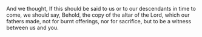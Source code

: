 And we thought, If this should be said to us or to our descendants in time to come, we should say, Behold, the copy of the altar of the Lord, which our fathers made, not for burnt offerings, nor for sacrifice, but to be a witness between us and you.
